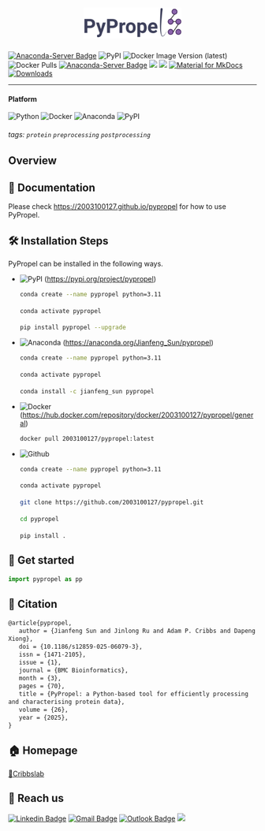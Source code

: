<h1 align="center">
    <img src="https://github.com/2003100127/pypropel/blob/main/docs/img/pypropel-logo-v3.png?raw=true" width="200" height="63">
    <br>
</h1>


[![Anaconda-Server Badge](https://anaconda.org/jianfeng_sun/pypropel/badges/latest_release_date.svg)](https://anaconda.org/jianfeng_sun/pypropel)
![PyPI](https://img.shields.io/pypi/v/pypropel?logo=PyPI)
![Docker Image Version (latest)](https://img.shields.io/docker/v/2003100127/pypropel)
![Docker Pulls](https://img.shields.io/docker/pulls/2003100127/pypropel)
[![Anaconda-Server Badge](https://anaconda.org/jianfeng_sun/pypropel/badges/version.svg)](https://anaconda.org/jianfeng_sun/pypropel)
![](https://img.shields.io/docker/automated/2003100127/pypropel.svg)
![](https://img.shields.io/github/stars/2003100127/pypropel?logo=GitHub&color=blue)
[![Material for MkDocs](https://img.shields.io/badge/Material_for_MkDocs-526CFE?style=for-the-badge&logo=MaterialForMkDocs&logoColor=white)](https://squidfunk.github.io/mkdocs-material/)
[![Downloads](https://pepy.tech/badge/pypropel)](https://pepy.tech/project/pypropel)

<hr>

#### Platform

![Python](https://img.shields.io/badge/-Python-000?&logo=Python)
![Docker](https://img.shields.io/badge/-Docker-000?&logo=Docker)
![Anaconda](https://img.shields.io/badge/-Anaconda-000?&logo=Anaconda)
![PyPI](https://img.shields.io/badge/-PyPI-000?&logo=PyPI)

###### tags: `protein` `preprocessing` `postprocessing`


## Overview


## 📔 Documentation
Please check https://2003100127.github.io/pypropel for how to use PyPropel.

## 🛠️ Installation Steps

PyPropel can be installed in the following ways.

* ![PyPI](https://img.shields.io/badge/-PyPI-000?&logo=PyPI) (https://pypi.org/project/pypropel)

  ```bash
  conda create --name pypropel python=3.11
      
  conda activate pypropel
  
  pip install pypropel --upgrade
  ```
  
* ![Anaconda](https://img.shields.io/badge/-Anaconda-000?&logo=Anaconda) (https://anaconda.org/Jianfeng_Sun/pypropel)

  ```bash
  conda create --name pypropel python=3.11
      
  conda activate pypropel
  
  conda install -c jianfeng_sun pypropel
  ```
  
* ![Docker](https://img.shields.io/badge/-Docker-000?&logo=Docker) (https://hub.docker.com/repository/docker/2003100127/pypropel/general)

  ```bash
  docker pull 2003100127/pypropel:latest
  ```

* ![Github](https://img.shields.io/badge/-Github-000?&logo=Github)

  ```bash
  conda create --name pypropel python=3.11
    
  conda activate pypropel
  
  git clone https://github.com/2003100127/pypropel.git
  
  cd pypropel
  
  pip install .
  ```

## 🚀 Get started
``` py
import pypropel as pp
```

## 📄 Citation
``` shell
@article{pypropel,
   author = {Jianfeng Sun and Jinlong Ru and Adam P. Cribbs and Dapeng Xiong},
   doi = {10.1186/s12859-025-06079-3},
   issn = {1471-2105},
   issue = {1},
   journal = {BMC Bioinformatics},
   month = {3},
   pages = {70},
   title = {PyPropel: a Python-based tool for efficiently processing and characterising protein data},
   volume = {26},
   year = {2025},
}
```

## 🏠 Homepage
[📍Cribbslab](https://www.ndorms.ox.ac.uk/team/jianfeng-sun) 

## 📧 Reach us
[![Linkedin Badge](https://img.shields.io/badge/-Jianfeng_Sun-blue?style=flat-square&logo=Linkedin&logoColor=white&link=https://www.linkedin.com/in/jianfeng-sun-2ba9b1132)](https://www.linkedin.com/in/jianfeng-sun-2ba9b1132) 
[![Gmail Badge](https://img.shields.io/badge/-jianfeng.sunmt@gmail.com-c14438?style=flat-square&logo=Gmail&logoColor=white&link=mailto:jianfeng.sunmt@gmail.com)](mailto:jianfeng.sunmt@gmail.com)
[![Outlook Badge](https://img.shields.io/badge/jianfeng.sun@ndorms.ox.ac.uk--000?style=social&logo=microsoft-outlook&logoColor=0078d4&link=mailto:jianfeng.sun@ndorms.ox.ac.uk)](mailto:jianfeng.sun@ndorms.ox.ac.uk)
<a href="https://twitter.com/Jianfeng_Sunny" ><img src="https://img.shields.io/twitter/follow/Jianfeng_Sunny.svg?style=social" /> </a>